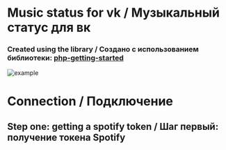 # Music status for vk / Музыкальный статус для вк
### Created using the library / Создано с использованием библиотеки: [php-getting-started](https://github.com/heroku/php-getting-started)

![example](https://i.ibb.co/mb8Nv10/logo.jpg)

# Connection / Подключение
## Step one: getting a spotify token / Шаг первый: получение токена Spotify


